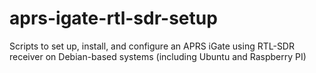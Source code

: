 # aprs-igate-rtl-sdr-setup
Scripts to set up, install, and configure an APRS iGate using RTL-SDR receiver on Debian-based systems (including Ubuntu and Raspberry PI)
